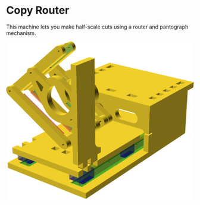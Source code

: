 # Copy Router

This machine lets you make half-scale cuts using a router and pantograph mechanism.

![Copy Router](copy_router_demo.png)
